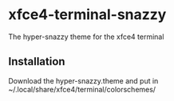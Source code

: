 # xfce4-terminal-snazzy
The hyper-snazzy theme for the xfce4 terminal

## Installation
Download the hyper-snazzy.theme and put in ~/.local/share/xfce4/terminal/colorschemes/
